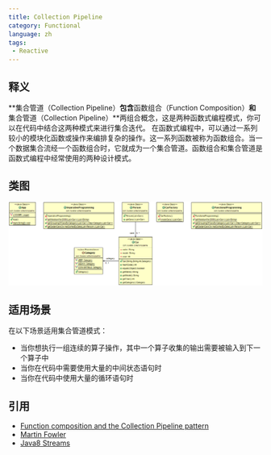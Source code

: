 ```yaml
---
title: Collection Pipeline
category: Functional
language: zh
tags:
 - Reactive
---
```


## 释义
**集合管道（Collection Pipeline）**包含**函数组合（Function Composition）**和**集合管道（Collection Pipeline）**两组合概念，这是两种函数式编程模式，你可以在代码中结合这两种模式来进行集合迭代。
在函数式编程中，可以通过一系列较小的模块化函数或操作来编排复杂的操作。这一系列函数被称为函数组合。当一个数据集合流经一个函数组合时，它就成为一个集合管道。函数组合和集合管道是函数式编程中经常使用的两种设计模式。

## 类图
![alt text](etc/collection-pipeline.png "Collection Pipeline")

## 适用场景
在以下场景适用集合管道模式：

* 当你想执行一组连续的算子操作，其中一个算子收集的输出需要被输入到下一个算子中
* 当你在代码中需要使用大量的中间状态语句时
* 当你在代码中使用大量的循环语句时

## 引用

* [Function composition and the Collection Pipeline pattern](https://www.ibm.com/developerworks/library/j-java8idioms2/index.html)
* [Martin Fowler](https://martinfowler.com/articles/collection-pipeline/)
* [Java8 Streams](https://docs.oracle.com/javase/8/docs/api/java/util/stream/package-summary.html)